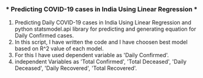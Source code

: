 ### * Predicting COVID-19 cases in India Using Linear Regression *

1. Predicting Daily COVID-19 cases in India Using Linear Regression and python statsmodel.api library for predicting and generating equation for Daily Confirmed cases.
2. In this script, I have written the code and I have choosen best model based on R^2 value of each model.
3. For this I have used dependent variable as 'Daily Confirmed'.
4. independent Variables as 'Total Confirmed', 'Total Deceased', 'Daily Deceased', 'Daily Recovered', 'Total Recovered'.
